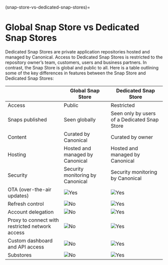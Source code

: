 (snap-store-vs-dedicated-snap-stores)=
# Global Snap Store vs Dedicated Snap Stores

Dedicated Snap Stores are private application repositories hosted and managed by Canonical. Access to Dedicated Snap Stores is restricted to the repository owner’s team, customers, users and business partners. In contrast, the Snap Store is global and public to all. Here is a table outlining some of the key differences in features between the Snap Store and Dedicated Snap Stores:

||Global Snap Store|Dedicated Snap Store|
| --- | --- | --- |
|Access|Public|Restricted|
|Snaps published|Seen globally|Seen only by users of a Dedicated Snap Store|
|Content|Curated by Canonical|Curated by owner|
|Hosting|Hosted and managed by Canonical|Hosted and managed by Canonical|
|Security|Security monitoring by Canonical|Security monitoring by Canonical|
|OTA (over-the-air updates)| ![Yes](https://assets.ubuntu.com/v1/09cd2bdb-checkbox.svg)| ![Yes](https://assets.ubuntu.com/v1/09cd2bdb-checkbox.svg)|
|Refresh control|![No](https://assets.ubuntu.com/v1/557b45a3-cross-orange.svg)| ![Yes](https://assets.ubuntu.com/v1/09cd2bdb-checkbox.svg)|
|Account delegation|![No](https://assets.ubuntu.com/v1/557b45a3-cross-orange.svg)| ![Yes](https://assets.ubuntu.com/v1/09cd2bdb-checkbox.svg)|
|Proxy to connect with restricted network access|![No](https://assets.ubuntu.com/v1/557b45a3-cross-orange.svg)| ![Yes](https://assets.ubuntu.com/v1/09cd2bdb-checkbox.svg)|
|Custom dashboard and API access|![No](https://assets.ubuntu.com/v1/557b45a3-cross-orange.svg)| ![Yes](https://assets.ubuntu.com/v1/09cd2bdb-checkbox.svg)|
|Substores|![No](https://assets.ubuntu.com/v1/557b45a3-cross-orange.svg)| ![Yes](https://assets.ubuntu.com/v1/09cd2bdb-checkbox.svg)|

